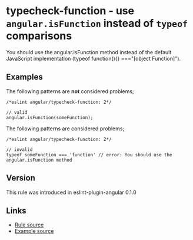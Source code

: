 <!-- WARNING: Generated documentation. Edit docs and examples in the rule and examples file ('rules/typecheck-function.js', 'examples/typecheck-function.js'). -->

# typecheck-function - use `angular.isFunction` instead of `typeof` comparisons

You should use the angular.isFunction method instead of the default JavaScript implementation (typeof function(){} ==="[object Function]").

## Examples

The following patterns are **not** considered problems;

    /*eslint angular/typecheck-function: 2*/

    // valid
    angular.isFunction(someFunction);

The following patterns are considered problems;

    /*eslint angular/typecheck-function: 2*/

    // invalid
    typeof someFunction === 'function' // error: You should use the angular.isFunction method

## Version

This rule was introduced in eslint-plugin-angular 0.1.0

## Links

* [Rule source](../rules/typecheck-function.js)
* [Example source](../examples/typecheck-function.js)
